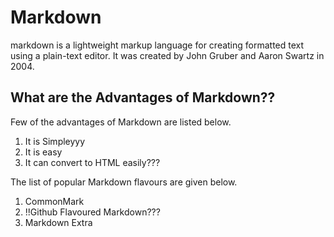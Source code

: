 # Markdown

markdown is a lightweight markup language for creating formatted text using a plain-text editor. 
It was created by John Gruber and Aaron Swartz in 2004.

## What are the Advantages of Markdown??

Few of the advantages of Markdown are listed below.
1. It is Simpleyyy
2. It is easy
3. It can convert to HTML easily???


The list of popular Markdown flavours are given below.
1. CommonMark
2. !!Github Flavoured Markdown???
3. Markdown Extra
